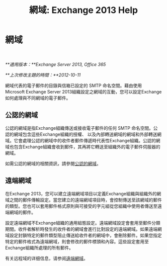 ﻿---
title: '網域: Exchange 2013 Help'
TOCTitle: 網域
ms:assetid: 11748c2d-2e32-43a4-b77d-e0c17db6200b
ms:mtpsurl: https://technet.microsoft.com/zh-tw/library/JJ673041(v=EXCHG.150)
ms:contentKeyID: 50472606
ms.date: 05/21/2018
mtps_version: v=EXCHG.150
ms.translationtype: MT
---

# 網域

 

_**適用版本：**Exchange Server 2013, Office 365_

_**上次修改主題的時間：**2012-10-11_

網域代表的電子郵件的目錄與信箱已設定的 SMTP 命名空間。藉由使用 Microsoft Exchange Server 2013組織設定之網域的互動，您可以設定Exchange如何處理與不同網域的電子郵件。

## 公認的網域

公認的網域是指Exchange組織傳送或接收電子郵件的任何 SMTP 命名空間。公認的網域包含這些Exchange組織的授權、 以及內部轉送網域的網域和外部轉送網域。它會處理公認的網域中的收件者郵件傳遞時代表性Exchange組織。公認的網域也包含Exchange組織會收到郵件，其再將它轉送至組織外的電子郵件伺服器的網域。

如需公認的網域的相關資訊，請參閱[公認的網域](accepted-domains-exchange-2013-help.md)。

## 遠端網域

在Exchange 2013，您可以建立遠端網域項目以定義Exchange組織與組織外的網域之間的郵件傳輸設定。當您建立的遠端網域項目時，會控制傳送至該網域的郵件的類型。您也可以套用郵件格式原則與可接受的字元組從您組織中使用者傳送至遠端網域的郵件。

設定遠端網域不Exchange組織的通用組態設定。遠端網域設定會套用至郵件分類期間。收件者解析時發生的收件者的網域會進行比對設定的遠端網域。如果遠端網域設定封鎖特定的郵件類型阻止傳送給收件者的網域中，會刪除郵件。如果您指定特定的郵件格式為遠端網域，則會修改的郵件標頭和內容。這些設定套用至Exchange組織所處理的所有郵件。

有关远程域的详细信息，请参阅[遠端網域](remote-domains-exchange-2013-help.md)。

